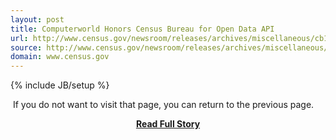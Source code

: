 ```yaml
---
layout: post
title: Computerworld Honors Census Bureau for Open Data API
url: http://www.census.gov/newsroom/releases/archives/miscellaneous/cb13-tps37.html
source: http://www.census.gov/newsroom/releases/archives/miscellaneous/cb13-tps37.html
domain: www.census.gov
---
```

{% include JB/setup %}<p> If you do not want to visit that page, you can return to the previous page.</p>
<center><p><a href="http://www.census.gov/newsroom/releases/archives/miscellaneous/cb13-tps37.html" style='padding:25px; font-sze:18px; font-weight: bold;'>Read Full Story</a></p></center>
